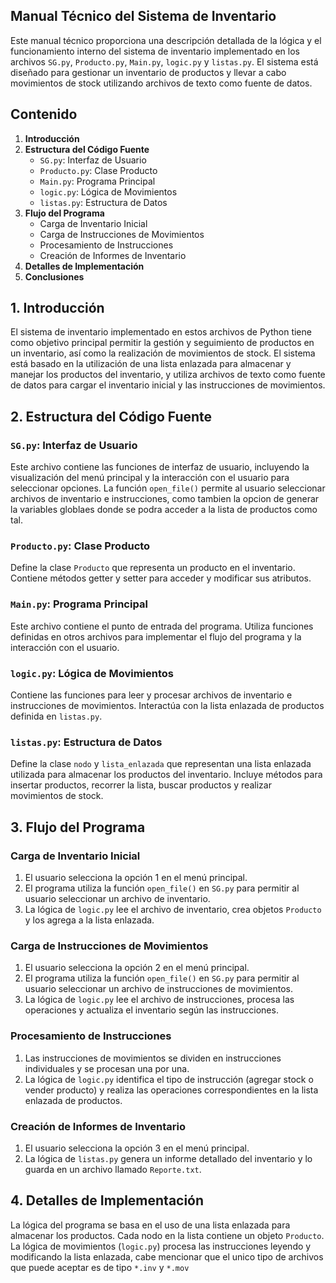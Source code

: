 ## Manual Técnico del Sistema de Inventario

Este manual técnico proporciona una descripción detallada de la lógica y el funcionamiento interno del sistema de inventario implementado en los archivos `SG.py`, `Producto.py`, `Main.py`, `logic.py` y `listas.py`. El sistema está diseñado para gestionar un inventario de productos y llevar a cabo movimientos de stock utilizando archivos de texto como fuente de datos.

## Contenido

1. **Introducción**
2. **Estructura del Código Fuente**
   - `SG.py`: Interfaz de Usuario
   - `Producto.py`: Clase Producto
   - `Main.py`: Programa Principal
   - `logic.py`: Lógica de Movimientos
   - `listas.py`: Estructura de Datos
3. **Flujo del Programa**
   - Carga de Inventario Inicial
   - Carga de Instrucciones de Movimientos
   - Procesamiento de Instrucciones
   - Creación de Informes de Inventario
4. **Detalles de Implementación**
5. **Conclusiones**

## 1. Introducción

El sistema de inventario implementado en estos archivos de Python tiene como objetivo principal permitir la gestión y seguimiento de productos en un inventario, así como la realización de movimientos de stock. El sistema está basado en la utilización de una lista enlazada para almacenar y manejar los productos del inventario, y utiliza archivos de texto como fuente de datos para cargar el inventario inicial y las instrucciones de movimientos.

## 2. Estructura del Código Fuente

### `SG.py`: Interfaz de Usuario

Este archivo contiene las funciones de interfaz de usuario, incluyendo la visualización del menú principal y la interacción con el usuario para seleccionar opciones. La función `open_file()` permite al usuario seleccionar archivos de inventario e instrucciones, como tambien la opcion de generar la variables globlaes donde se podra acceder a la lista de productos como tal.

### `Producto.py`: Clase Producto

Define la clase `Producto` que representa un producto en el inventario. Contiene métodos getter y setter para acceder y modificar sus atributos.

### `Main.py`: Programa Principal

Este archivo contiene el punto de entrada del programa. Utiliza funciones definidas en otros archivos para implementar el flujo del programa y la interacción con el usuario.

### `logic.py`: Lógica de Movimientos

Contiene las funciones para leer y procesar archivos de inventario e instrucciones de movimientos. Interactúa con la lista enlazada de productos definida en `listas.py`.

### `listas.py`: Estructura de Datos

Define la clase `nodo` y `lista_enlazada` que representan una lista enlazada utilizada para almacenar los productos del inventario. Incluye métodos para insertar productos, recorrer la lista, buscar productos y realizar movimientos de stock.

## 3. Flujo del Programa

### Carga de Inventario Inicial

1. El usuario selecciona la opción 1 en el menú principal.
2. El programa utiliza la función `open_file()` en `SG.py` para permitir al usuario seleccionar un archivo de inventario.
3. La lógica de `logic.py` lee el archivo de inventario, crea objetos `Producto` y los agrega a la lista enlazada.

### Carga de Instrucciones de Movimientos

1. El usuario selecciona la opción 2 en el menú principal.
2. El programa utiliza la función `open_file()` en `SG.py` para permitir al usuario seleccionar un archivo de instrucciones de movimientos.
3. La lógica de `logic.py` lee el archivo de instrucciones, procesa las operaciones y actualiza el inventario según las instrucciones.

### Procesamiento de Instrucciones

1. Las instrucciones de movimientos se dividen en instrucciones individuales y se procesan una por una.
2. La lógica de `logic.py` identifica el tipo de instrucción (agregar stock o vender producto) y realiza las operaciones correspondientes en la lista enlazada de productos.

### Creación de Informes de Inventario

1. El usuario selecciona la opción 3 en el menú principal.
2. La lógica de `listas.py` genera un informe detallado del inventario y lo guarda en un archivo llamado `Reporte.txt`.

## 4. Detalles de Implementación

La lógica del programa se basa en el uso de una lista enlazada para almacenar los productos. Cada nodo en la lista contiene un objeto `Producto`. La lógica de movimientos (`logic.py`) procesa las instrucciones leyendo y modificando la lista enlazada, cabe mencionar que el unico tipo de archivos que puede aceptar es de tipo `*.inv` y `*.mov`